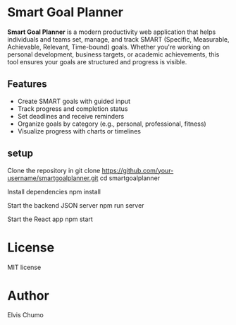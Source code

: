 
# Smart Goal Planner

**Smart Goal Planner** is a modern productivity web application that helps individuals and teams set, manage, and track SMART (Specific, Measurable, Achievable, Relevant, Time-bound) goals. Whether you're working on personal development, business targets, or academic achievements, this tool ensures your goals are structured and progress is visible.

## Features

- Create SMART goals with guided input
- Track progress and completion status
- Set deadlines and receive reminders
- Organize goals by category (e.g., personal, professional, fitness)
- Visualize progress with charts or timelines

## setup

 Clone the repository in 
git clone https://github.com/your-username/smartgoalplanner.git
cd smartgoalplanner

 Install dependencies
npm install

  Start the backend JSON server
npm run server

 Start the React app
npm start

# License 

MIT license 

# Author

Elvis Chumo